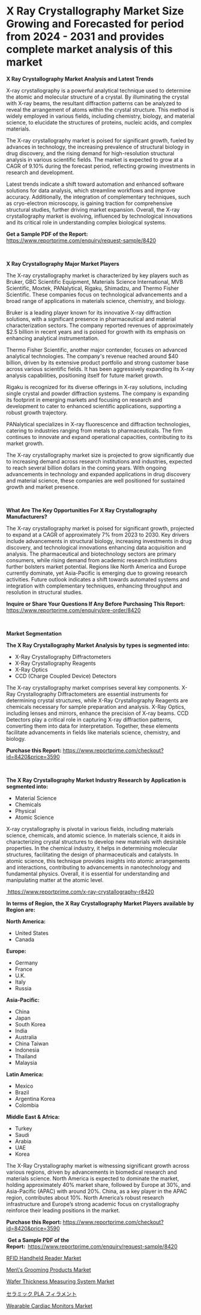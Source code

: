 <p><h1>X Ray Crystallography Market Size Growing and Forecasted for period from 2024 - 2031 and provides complete market analysis of this market</h1></p><p><strong>X Ray Crystallography Market Analysis and Latest Trends</strong></p>
<p><p>X-ray crystallography is a powerful analytical technique used to determine the atomic and molecular structure of a crystal. By illuminating the crystal with X-ray beams, the resultant diffraction patterns can be analyzed to reveal the arrangement of atoms within the crystal structure. This method is widely employed in various fields, including chemistry, biology, and material science, to elucidate the structures of proteins, nucleic acids, and complex materials.</p><p>The X-ray crystallography market is poised for significant growth, fueled by advances in technology, the increasing prevalence of structural biology in drug discovery, and the rising demand for high-resolution structural analysis in various scientific fields. The market is expected to grow at a CAGR of 9.10% during the forecast period, reflecting growing investments in research and development. </p><p>Latest trends indicate a shift toward automation and enhanced software solutions for data analysis, which streamline workflows and improve accuracy. Additionally, the integration of complementary techniques, such as cryo-electron microscopy, is gaining traction for comprehensive structural studies, further driving market expansion. Overall, the X-ray crystallography market is evolving, influenced by technological innovations and its critical role in understanding complex biological systems.</p></p>
<p><strong>Get a Sample PDF of the Report:&nbsp;</strong> <a href="https://www.reportprime.com/enquiry/request-sample/8420">https://www.reportprime.com/enquiry/request-sample/8420</a></p>
<p>&nbsp;</p>
<p><strong>X Ray Crystallography Major Market Players</strong></p>
<p><p>The X-ray crystallography market is characterized by key players such as Bruker, GBC Scientific Equipment, Materials Science International, MVB Scientific, Moxtek, PANalytical, Rigaku, Shimadzu, and Thermo Fisher Scientific. These companies focus on technological advancements and a broad range of applications in materials science, chemistry, and biology.</p><p>Bruker is a leading player known for its innovative X-ray diffraction solutions, with a significant presence in pharmaceutical and material characterization sectors. The company reported revenues of approximately $2.5 billion in recent years and is poised for growth with its emphasis on enhancing analytical instrumentation.</p><p>Thermo Fisher Scientific, another major contender, focuses on advanced analytical technologies. The company's revenue reached around $40 billion, driven by its extensive product portfolio and strong customer base across various scientific fields. It has been aggressively expanding its X-ray analysis capabilities, positioning itself for future market growth.</p><p>Rigaku is recognized for its diverse offerings in X-ray solutions, including single crystal and powder diffraction systems. The company is expanding its footprint in emerging markets and focusing on research and development to cater to enhanced scientific applications, supporting a robust growth trajectory.</p><p>PANalytical specializes in X-ray fluorescence and diffraction technologies, catering to industries ranging from metals to pharmaceuticals. The firm continues to innovate and expand operational capacities, contributing to its market growth.</p><p>The X-ray crystallography market size is projected to grow significantly due to increasing demand across research institutions and industries, expected to reach several billion dollars in the coming years. With ongoing advancements in technology and expanded applications in drug discovery and material science, these companies are well positioned for sustained growth and market presence.</p></p>
<p>&nbsp;</p>
<p><strong>What Are The Key Opportunities For X Ray Crystallography Manufacturers?</strong></p>
<p><p>The X-ray crystallography market is poised for significant growth, projected to expand at a CAGR of approximately 7% from 2023 to 2030. Key drivers include advancements in structural biology, increasing investments in drug discovery, and technological innovations enhancing data acquisition and analysis. The pharmaceutical and biotechnology sectors are primary consumers, while rising demand from academic research institutions further bolsters market potential. Regions like North America and Europe currently dominate, yet Asia-Pacific is emerging due to growing research activities. Future outlook indicates a shift towards automated systems and integration with complementary techniques, enhancing throughput and resolution in structural studies.</p></p>
<p><strong>Inquire or Share Your Questions If Any Before Purchasing This Report:</strong> <a href="https://www.reportprime.com/enquiry/pre-order/8420">https://www.reportprime.com/enquiry/pre-order/8420</a></p>
<p>&nbsp;</p>
<p><strong>Market Segmentation</strong></p>
<p><strong>The X Ray Crystallography Market Analysis by types is segmented into:</strong></p>
<p><ul><li>X-Ray Crystallography Diffractometers</li><li>X-Ray Crystallography Reagents</li><li>X-Ray Optics</li><li>CCD (Charge Coupled Device) Detectors</li></ul></p>
<p><p>The X-ray crystallography market comprises several key components. X-Ray Crystallography Diffractometers are essential instruments for determining crystal structures, while X-Ray Crystallography Reagents are chemicals necessary for sample preparation and analysis. X-Ray Optics, including lenses and mirrors, enhance the precision of X-ray beams. CCD Detectors play a critical role in capturing X-ray diffraction patterns, converting them into data for interpretation. Together, these elements facilitate advancements in fields like materials science, chemistry, and biology.</p></p>
<p><strong>Purchase this Report:&nbsp;</strong><a href="https://www.reportprime.com/checkout?id=8420&price=3590">https://www.reportprime.com/checkout?id=8420&price=3590</a></p>
<p>&nbsp;</p>
<p><strong>The X Ray Crystallography Market Industry Research by Application is segmented into:</strong></p>
<p><ul><li>Material Science</li><li>Chemicals</li><li>Physical</li><li>Atomic Science</li></ul></p>
<p><p>X-ray crystallography is pivotal in various fields, including materials science, chemicals, and atomic science. In materials science, it aids in characterizing crystal structures to develop new materials with desirable properties. In the chemical industry, it helps in determining molecular structures, facilitating the design of pharmaceuticals and catalysts. In atomic science, this technique provides insights into atomic arrangements and interactions, contributing to advancements in nanotechnology and fundamental physics. Overall, it is essential for understanding and manipulating matter at the atomic level.</p></p>
<p><a href="https://www.reportprime.com/x-ray-crystallography-r8420">&nbsp;https://www.reportprime.com/x-ray-crystallography-r8420</a></p>
<p><strong>In terms of Region, the X Ray Crystallography Market Players available by Region are:</strong></p>
<p>
    <p> <strong> North America: </strong>
        <ul>
            <li>United States</li>
            <li>Canada</li>
        </ul>
        </p> 
    <p> <strong> Europe: </strong>
        <ul>
            <li>Germany</li>
            <li>France</li>
            <li>U.K.</li>
            <li>Italy</li>
            <li>Russia</li>
        </ul>
        </p> 
    <p> <strong> Asia-Pacific: </strong>
        <ul>
            <li>China</li>
            <li>Japan</li>
            <li>South Korea</li>
            <li>India</li>
            <li>Australia</li>
            <li>China Taiwan</li>
            <li>Indonesia</li>
            <li>Thailand</li>
            <li>Malaysia</li>
        </ul>
        </p> 
    <p> <strong> Latin America: </strong>
        <ul>
            <li>Mexico</li>
            <li>Brazil</li>
            <li>Argentina Korea</li>
            <li>Colombia</li>
        </ul>
        </p> 
    <p> <strong> Middle East & Africa: </strong>
        <ul>
            <li>Turkey</li>
            <li>Saudi</li>
            <li>Arabia</li>
            <li>UAE</li>
            <li>Korea</li>
        </ul>
    </p>
    </p>
<p><p>The X-Ray Crystallography market is witnessing significant growth across various regions, driven by advancements in biomedical research and materials science. North America is expected to dominate the market, holding approximately 40% market share, followed by Europe at 30%, and Asia-Pacific (APAC) with around 20%. China, as a key player in the APAC region, contributes about 10%. North America’s robust research infrastructure and Europe’s strong academic focus on crystallography reinforce their leading positions in the market.</p></p>
<p><strong>Purchase this Report: </strong><a href="https://www.reportprime.com/checkout?id=8420&price=3590">https://www.reportprime.com/checkout?id=8420&price=3590</a></p>
<p>&nbsp;<strong>Get a Sample PDF of the Report:&nbsp;&nbsp;</strong><a href="https://www.reportprime.com/enquiry/request-sample/8420">https://www.reportprime.com/enquiry/request-sample/8420</a></p>
<p><strong></strong></p>
<p><p><a href="https://www.linkedin.com/pulse/rfid-handheld-reader-market-forecast-global-trends-analysis-aswue?trackingId=uqEsqGlwQ3edktMgXosCMQ%3D%3D">RFID Handheld Reader Market</a></p><p><a href="https://medium.com/@amyjacobi/the-men-s-grooming-products-industry-analysis-report-offers-a-comprehensive-and-current-53fad14d762f">Men\'s Grooming Products Market</a></p><p><a href="https://issuu.com/reportprime-2/docs/wafer-thickness-measuring-system-ma_d6738d4f057dd7">Wafer Thickness Measuring System Market</a></p><p><a href="https://medium.com/@vvjajdat22/ceramic-pla-filament-market-%E3%81%AE%E3%82%B0%E3%83%AD%E3%83%BC%E3%83%90%E3%83%AB%E5%B8%82%E5%A0%B4%E6%A6%82%E8%A6%81%E3%81%AF-%E4%B8%96%E7%95%8C%E3%81%8A%E3%82%88%E3%81%B3%E4%B8%BB%E8%A6%81%E5%B8%82%E5%A0%B4%E3%81%AB%E3%81%8A%E3%81%91%E3%82%8B%E6%A5%AD%E7%95%8C%E3%81%AB%E5%BD%B1%E9%9F%BF%E3%82%92%E4%B8%8E%E3%81%88%E3%82%8B%E4%B8%BB%E8%A6%81%E3%81%AA%E3%83%88%E3%83%AC%E3%83%B3%E3%83%89%E3%81%AB%E3%81%A4%E3%81%84%E3%81%A6-%E7%8B%AC%E8%87%AA%E3%81%AE%E8%A6%96%E7%82%B9%E3%82%92%E6%8F%90%E4%BE%9B%E3%81%97%E3%81%BE%E3%81%99-56efa25d3522">セラミック PLA フィラメント</a></p><p><a href="https://github.com/napierswinnyfg/Market-Research-Report-List-1/blob/main/wearable-cardiac-monitors-market.md">Wearable Cardiac Monitors Market</a></p></p>